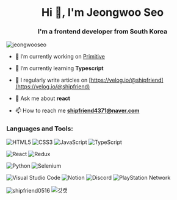 <h1 align="center">Hi 👋, I'm Jeongwoo Seo</h1>
<h3 align="center">I'm a frontend developer from South Korea</h3>

<p align="left"> <img src="https://komarev.com/ghpvc/?username=jeongwooseo&label=Profile%20views&color=cbece4&style=flat" alt="jeongwooseo" /> </p>

- 🔭 I’m currently working on [Primitive](https://github.com/ShipFriend0516/Primitive)

- 🌱 I’m currently learning **Typescript**

- 📝 I regularly write articles on [https://velog.io/@shipfriend](https://velog.io/@shipfriend)

- 💬 Ask me about **react**

- 📫 How to reach me **shipfriend4371@naver.com**

<h3 align="left">Languages and Tools:</h3>

![HTML5](https://img.shields.io/badge/html5-%23E34F26.svg?style=for-the-badge&logo=html5&logoColor=white)
![CSS3](https://img.shields.io/badge/css3-%231572B6.svg?style=for-the-badge&logo=css3&logoColor=white)
![JavaScript](https://img.shields.io/badge/javascript-%23323330.svg?style=for-the-badge&logo=javascript&logoColor=%23F7DF1E)
![TypeScript](https://img.shields.io/badge/typescript-%23007ACC.svg?style=for-the-badge&logo=typescript&logoColor=white)

![React](https://img.shields.io/badge/react-%2320232a.svg?style=for-the-badge&logo=react&logoColor=%2361DAFB)
![Redux](https://img.shields.io/badge/redux-%23593d88.svg?style=for-the-badge&logo=redux&logoColor=white)

![Python](https://img.shields.io/badge/python-3670A0?style=for-the-badge&logo=python&logoColor=ffdd54)
![Selenium](https://img.shields.io/badge/-selenium-%43B02A?style=for-the-badge&logo=selenium&logoColor=white)

![Visual Studio Code](https://img.shields.io/badge/Visual%20Studio%20Code-0078d7.svg?style=for-the-badge&logo=visual-studio-code&logoColor=white)
![Notion](https://img.shields.io/badge/Notion-%23000000.svg?style=for-the-badge&logo=notion&logoColor=white)
![Discord](https://img.shields.io/badge/Discord-%235865F2.svg?style=for-the-badge&logo=discord&logoColor=white)
![PlayStation Network](https://img.shields.io/badge/PSN-%230070D1.svg?style=for-the-badge&logo=Playstation&logoColor=white)

<div>
    <img align="center" src="https://github-readme-stats.vercel.app/api/top-langs?username=shipfriend0516&show_icons=true&&hide_border=true&theme=tokyonight&locale=kr&layout=compact" alt="shipfriend0516" />
    <img alt="깃캣" src="https://github.githubassets.com/images/mona-loading-dark.gif"/>
</div>
